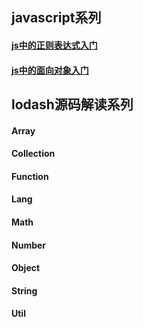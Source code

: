 ## javascript系列
#### [js中的正则表达式入门](https://github.com/chenermeng/blog/issues/1)
#### [js中的面向对象入门](https://github.com/chenermeng/blog/issues/2)
## lodash源码解读系列
#### Array
#### Collection
#### Function
#### Lang
#### Math
#### Number
#### Object
#### String
#### Util
